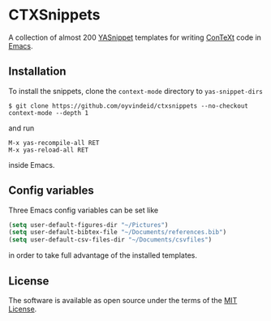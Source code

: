 # CTXSnippets

A collection of almost 200 [YASnippet](https://github.com/joaotavora/yasnippet) templates
for writing [ConTeXt](https://wiki.contextgarden.net/Main_Page) code in [Emacs](https://www.gnu.org/software/emacs).

## Installation

To install the snippets, clone the `context-mode` directory to `yas-snippet-dirs`

    $ git clone https://github.com/oyvindeid/ctxsnippets --no-checkout context-mode --depth 1

and run

    M-x yas-recompile-all RET
    M-x yas-reload-all RET

inside Emacs.

## Config variables

Three Emacs config variables can be set like

```lisp
(setq user-default-figures-dir "~/Pictures")
(setq user-default-bibtex-file "~/Documents/references.bib")
(setq user-default-csv-files-dir "~/Documents/csvfiles")
```

in order to take full advantage of the installed templates.

## License

The software is available as open source under the terms of the [MIT License](https://opensource.org/licenses/MIT).

